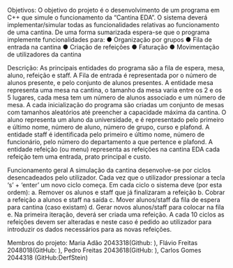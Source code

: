 ﻿Objetivos:
O objetivo do projeto é o desenvolvimento de um programa em C++ que simule o funcionamento da “Cantina
EDA”. O sistema deverá implementar/simular todas as funcionalidades relativas ao funcionamento de uma
cantina. De uma forma sumarizada espera-se que o programa implemente funcionalidades para:
● Organização por grupos
● Fila de entrada na cantina
● Criação de refeições
● Faturação
● Movimentação de utilizadores da cantina

Descrição:
As principais entidades do programa são a fila de espera, mesa, aluno, refeição e staff.
A Fila de entrada é representada por o número de alunos presente, e pelo conjunto de alunos presentes.
A entidade mesa representa uma mesa na cantina, o tamanho da mesa varia entre os 2 e os 5 lugares, cada
mesa tem um número de alunos associado e um número de mesa. A cada inicialização do programa são
criadas um conjunto de mesas com tamanhos aleatórios até preencher a capacidade máxima da cantina.
O aluno representa um aluno da universidade, e é representado pelo primeiro e último nome, número de
aluno, número de grupo, curso e plafond. A entidade staff é identificada pelo primeiro e último nome, número
de funcionário, pelo número do departamento a que pertence e plafond.
A entidade refeição (ou menu) representa as refeições na cantina EDA cada refeição tem uma entrada, prato
principal e custo.

Funcionamento geral
A simulação da cantina desenvolve-se por ciclos desencadeados pelo utilizador. Cada vez que o utilizador
pressionar a tecla ‘s’ + ‘enter’ um novo ciclo começa. Em cada ciclo o sistema deve (por esta ordem):
a. Remover os alunos e staff que já finalizaram a refeição
b. Cobrar a refeição a alunos e staff na saída
c. Mover alunos/staff da fila de espera para cantina (caso existam)
d. Gerar novos alunos/staff para colocar na fila
e. Na primeira iteração, deverá ser criada uma refeição. A cada 10 ciclos as refeições devem ser
alteradas e neste caso é pedido ao utilizador para introduzir os dados necessários para as novas
refeições.

Membros do projeto:
Maria Adão 2043318(Github: ), 
Flávio Freitas 2048018(GitHub: ), 
Pedro Freitas 2043618(GitHub: ), 
Carlos Gomes 2044318 (GitHub:DerfStein)